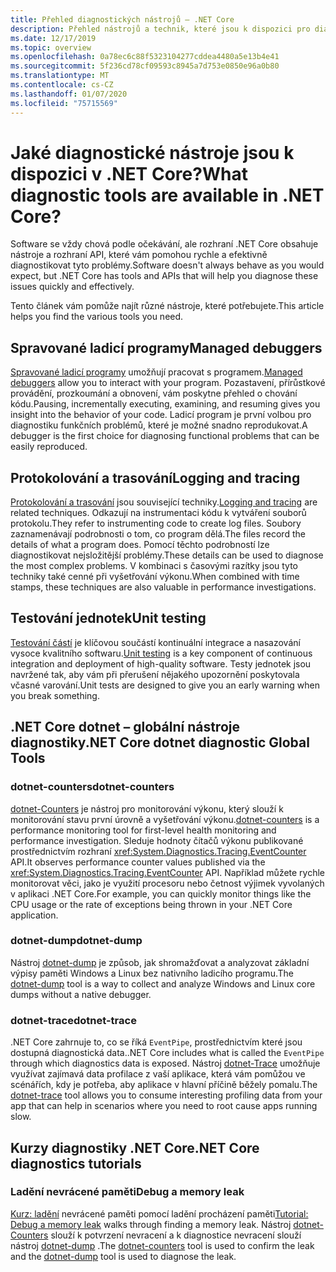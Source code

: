```yaml
---
title: Přehled diagnostických nástrojů – .NET Core
description: Přehled nástrojů a technik, které jsou k dispozici pro diagnostiku aplikací .NET Core.
ms.date: 12/17/2019
ms.topic: overview
ms.openlocfilehash: 0a78ec6c88f5323104277cddea4480a5e13b4e41
ms.sourcegitcommit: 5f236cd78cf09593c8945a7d753e0850e96a0b80
ms.translationtype: MT
ms.contentlocale: cs-CZ
ms.lasthandoff: 01/07/2020
ms.locfileid: "75715569"
---
```

# <a name="what-diagnostic-tools-are-available-in-net-core"></a><span data-ttu-id="a96bc-103">Jaké diagnostické nástroje jsou k dispozici v .NET Core?</span><span class="sxs-lookup"><span data-stu-id="a96bc-103">What diagnostic tools are available in .NET Core?</span></span>

<span data-ttu-id="a96bc-104">Software se vždy chová podle očekávání, ale rozhraní .NET Core obsahuje nástroje a rozhraní API, které vám pomohou rychle a efektivně diagnostikovat tyto problémy.</span><span class="sxs-lookup"><span data-stu-id="a96bc-104">Software doesn't always behave as you would expect, but .NET Core has tools and APIs that will help you diagnose these issues quickly and effectively.</span></span>

<span data-ttu-id="a96bc-105">Tento článek vám pomůže najít různé nástroje, které potřebujete.</span><span class="sxs-lookup"><span data-stu-id="a96bc-105">This article helps you find the various tools you need.</span></span>

## <a name="managed-debuggers"></a><span data-ttu-id="a96bc-106">Spravované ladicí programy</span><span class="sxs-lookup"><span data-stu-id="a96bc-106">Managed debuggers</span></span>

<span data-ttu-id="a96bc-107">[Spravované ladicí programy](managed-debuggers.md) umožňují pracovat s programem.</span><span class="sxs-lookup"><span data-stu-id="a96bc-107">[Managed debuggers](managed-debuggers.md) allow you to interact with your program.</span></span> <span data-ttu-id="a96bc-108">Pozastavení, přírůstkové provádění, prozkoumání a obnovení, vám poskytne přehled o chování kódu.</span><span class="sxs-lookup"><span data-stu-id="a96bc-108">Pausing, incrementally executing, examining,  and resuming gives you insight into the behavior of your code.</span></span> <span data-ttu-id="a96bc-109">Ladicí program je první volbou pro diagnostiku funkčních problémů, které je možné snadno reprodukovat.</span><span class="sxs-lookup"><span data-stu-id="a96bc-109">A debugger is the first choice for diagnosing functional problems that can be easily reproduced.</span></span>

## <a name="logging-and-tracing"></a><span data-ttu-id="a96bc-110">Protokolování a trasování</span><span class="sxs-lookup"><span data-stu-id="a96bc-110">Logging and tracing</span></span>

<span data-ttu-id="a96bc-111">[Protokolování a trasování](logging-tracing.md) jsou související techniky.</span><span class="sxs-lookup"><span data-stu-id="a96bc-111">[Logging and tracing](logging-tracing.md) are related techniques.</span></span> <span data-ttu-id="a96bc-112">Odkazují na instrumentaci kódu k vytváření souborů protokolu.</span><span class="sxs-lookup"><span data-stu-id="a96bc-112">They refer to instrumenting code to create log files.</span></span> <span data-ttu-id="a96bc-113">Soubory zaznamenávají podrobnosti o tom, co program dělá.</span><span class="sxs-lookup"><span data-stu-id="a96bc-113">The files record the details of what a program does.</span></span> <span data-ttu-id="a96bc-114">Pomocí těchto podrobností lze diagnostikovat nejsložitější problémy.</span><span class="sxs-lookup"><span data-stu-id="a96bc-114">These details can be used to diagnose the most complex problems.</span></span> <span data-ttu-id="a96bc-115">V kombinaci s časovými razítky jsou tyto techniky také cenné při vyšetřování výkonu.</span><span class="sxs-lookup"><span data-stu-id="a96bc-115">When combined with time stamps, these techniques are also valuable in performance investigations.</span></span>

## <a name="unit-testing"></a><span data-ttu-id="a96bc-116">Testování jednotek</span><span class="sxs-lookup"><span data-stu-id="a96bc-116">Unit testing</span></span>

<span data-ttu-id="a96bc-117">[Testování částí](../testing/index.md) je klíčovou součástí kontinuální integrace a nasazování vysoce kvalitního softwaru.</span><span class="sxs-lookup"><span data-stu-id="a96bc-117">[Unit testing](../testing/index.md) is a key component of continuous integration and deployment of high-quality software.</span></span> <span data-ttu-id="a96bc-118">Testy jednotek jsou navržené tak, aby vám při přerušení nějakého upozornění poskytovala včasné varování.</span><span class="sxs-lookup"><span data-stu-id="a96bc-118">Unit tests are designed to give you an early warning when you break something.</span></span>

## <a name="net-core-dotnet-diagnostic-global-tools"></a><span data-ttu-id="a96bc-119">.NET Core dotnet – globální nástroje diagnostiky</span><span class="sxs-lookup"><span data-stu-id="a96bc-119">.NET Core dotnet diagnostic Global Tools</span></span>

### <a name="dotnet-counters"></a><span data-ttu-id="a96bc-120">dotnet-counters</span><span class="sxs-lookup"><span data-stu-id="a96bc-120">dotnet-counters</span></span>

<span data-ttu-id="a96bc-121">[dotnet-Counters](dotnet-counters.md) je nástroj pro monitorování výkonu, který slouží k monitorování stavu první úrovně a vyšetřování výkonu.</span><span class="sxs-lookup"><span data-stu-id="a96bc-121">[dotnet-counters](dotnet-counters.md) is a performance monitoring tool for first-level health monitoring and performance investigation.</span></span> <span data-ttu-id="a96bc-122">Sleduje hodnoty čítačů výkonu publikované prostřednictvím rozhraní <xref:System.Diagnostics.Tracing.EventCounter> API.</span><span class="sxs-lookup"><span data-stu-id="a96bc-122">It observes performance counter values published via the <xref:System.Diagnostics.Tracing.EventCounter> API.</span></span> <span data-ttu-id="a96bc-123">Například můžete rychle monitorovat věci, jako je využití procesoru nebo četnost výjimek vyvolaných v aplikaci .NET Core.</span><span class="sxs-lookup"><span data-stu-id="a96bc-123">For example, you can quickly monitor things like the CPU usage or the rate of exceptions being thrown in your .NET Core application.</span></span>

### <a name="dotnet-dump"></a><span data-ttu-id="a96bc-124">dotnet-dump</span><span class="sxs-lookup"><span data-stu-id="a96bc-124">dotnet-dump</span></span>

<span data-ttu-id="a96bc-125">Nástroj [dotnet-dump](dotnet-dump.md) je způsob, jak shromažďovat a analyzovat základní výpisy paměti Windows a Linux bez nativního ladicího programu.</span><span class="sxs-lookup"><span data-stu-id="a96bc-125">The [dotnet-dump](dotnet-dump.md) tool is a way to collect and analyze Windows and Linux core dumps without a native debugger.</span></span>

### <a name="dotnet-trace"></a><span data-ttu-id="a96bc-126">dotnet-trace</span><span class="sxs-lookup"><span data-stu-id="a96bc-126">dotnet-trace</span></span>

<span data-ttu-id="a96bc-127">.NET Core zahrnuje to, co se říká `EventPipe`, prostřednictvím které jsou dostupná diagnostická data.</span><span class="sxs-lookup"><span data-stu-id="a96bc-127">.NET Core includes what is called the `EventPipe` through which diagnostics data is exposed.</span></span> <span data-ttu-id="a96bc-128">Nástroj [dotnet-Trace](dotnet-trace.md) umožňuje využívat zajímavá data profilace z vaší aplikace, která vám pomůžou ve scénářích, kdy je potřeba, aby aplikace v hlavní příčině běžely pomalu.</span><span class="sxs-lookup"><span data-stu-id="a96bc-128">The [dotnet-trace](dotnet-trace.md) tool allows you to consume interesting profiling data from your app that can help in scenarios where you need to root cause apps running slow.</span></span>

## <a name="net-core-diagnostics-tutorials"></a><span data-ttu-id="a96bc-129">Kurzy diagnostiky .NET Core</span><span class="sxs-lookup"><span data-stu-id="a96bc-129">.NET Core diagnostics tutorials</span></span>

### <a name="debug-a-memory-leak"></a><span data-ttu-id="a96bc-130">Ladění nevrácené paměti</span><span class="sxs-lookup"><span data-stu-id="a96bc-130">Debug a memory leak</span></span>

<span data-ttu-id="a96bc-131">[Kurz: ladění](debug-memory-leak.md) nevrácené paměti pomocí ladění procházení paměti</span><span class="sxs-lookup"><span data-stu-id="a96bc-131">[Tutorial: Debug a memory leak](debug-memory-leak.md) walks through finding a memory leak.</span></span> <span data-ttu-id="a96bc-132">Nástroj [dotnet-Counters](dotnet-counters.md) slouží k potvrzení nevracení a k diagnostice nevracení slouží nástroj [dotnet-dump](dotnet-dump.md) .</span><span class="sxs-lookup"><span data-stu-id="a96bc-132">The [dotnet-counters](dotnet-counters.md) tool is used to confirm the leak and the [dotnet-dump](dotnet-dump.md) tool is used to diagnose the leak.</span></span>
